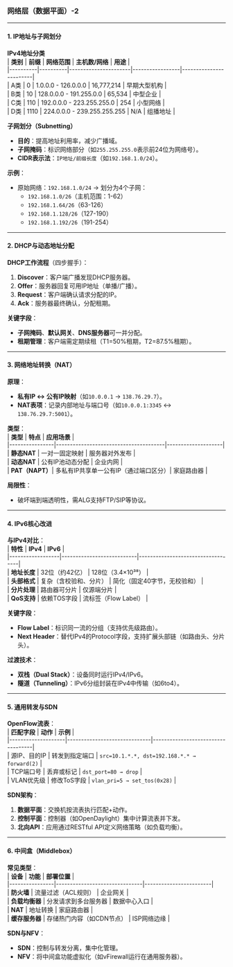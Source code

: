 ### **网络层（数据平面）-2**  
---

#### **1. IP地址与子网划分**  
**IPv4地址分类**  
| **类别** | **前缀** | **网络范围**         | **主机数/网络** | **用途**               |  
|----------|----------|----------------------|-----------------|------------------------|  
| A类      | 0        | 1.0.0.0 - 126.0.0.0  | 16,777,214      | 早期大型机构           |  
| B类      | 10       | 128.0.0.0 - 191.255.0.0 | 65,534         | 中型企业               |  
| C类      | 110      | 192.0.0.0 - 223.255.255.0 | 254            | 小型网络               |  
| D类      | 1110     | 224.0.0.0 - 239.255.255.255 | N/A           | 组播地址               |  

**子网划分（Subnetting）**  
- **目的**：提高地址利用率，减少广播域。  
- **子网掩码**：标识网络部分（如`255.255.255.0`表示前24位为网络号）。  
- **CIDR表示法**：`IP地址/前缀长度`（如`192.168.1.0/24`）。  

**示例**：  
- 原始网络：`192.168.1.0/24` → 划分为4个子网：  
  - `192.168.1.0/26`（主机范围：1-62）  
  - `192.168.1.64/26`（63-126）  
  - `192.168.1.128/26`（127-190）  
  - `192.168.1.192/26`（191-254）  

---

#### **2. DHCP与动态地址分配**  
**DHCP工作流程**（四步握手）：  
1. **Discover**：客户端广播发现DHCP服务器。  
2. **Offer**：服务器回复可用IP地址（单播/广播）。  
3. **Request**：客户端确认请求分配的IP。  
4. **Ack**：服务器最终确认，分配租期。  

**关键字段**：  
- **子网掩码**、**默认网关**、**DNS服务器**可一并分配。  
- **租期管理**：客户端需定期续租（T1=50%租期，T2=87.5%租期）。  

---

#### **3. 网络地址转换（NAT）**  
**原理**：  
- **私有IP ↔ 公有IP映射**（如`10.0.0.1` → `138.76.29.7`）。  
- **NAT表项**：记录内部地址与端口号（如`10.0.0.1:3345` ↔ `138.76.29.7:5001`）。  

**类型**：  
| **类型**       | **特点**                              | **应用场景**       |  
|----------------|---------------------------------------|--------------------|  
| **静态NAT**    | 一对一固定映射                        | 服务器对外发布     |  
| **动态NAT**    | 公有IP池动态分配                      | 企业内网           |  
| **PAT（NAPT）**| 多私有IP共享单一公有IP（通过端口区分）| 家庭路由器         |  

**局限性**：  
- 破坏端到端透明性，需ALG支持FTP/SIP等协议。  

---

#### **4. IPv6核心改进**  
**与IPv4对比**：  
| **特性**         | **IPv4**                  | **IPv6**                          |  
|------------------|---------------------------|-----------------------------------|  
| **地址长度**     | 32位（约42亿）            | 128位（3.4×10³⁸）                |  
| **头部格式**     | 复杂（含校验和、分片）    | 简化（固定40字节，无校验和）      |  
| **分片处理**     | 路由器可分片              | 仅源端分片                       |  
| **QoS支持**      | 依赖TOS字段               | 流标签（Flow Label）              |  

**关键字段**：  
- **Flow Label**：标识同一流的分组（支持优先级路由）。  
- **Next Header**：替代IPv4的Protocol字段，支持扩展头部链（如路由头、分片头）。  

**过渡技术**：  
- **双栈（Dual Stack）**：设备同时运行IPv4/IPv6。  
- **隧道（Tunneling）**：IPv6分组封装在IPv4中传输（如6to4）。  

---

#### **5. 通用转发与SDN**  
**OpenFlow流表**：  
| **匹配字段**       | **动作**                     | **示例**                          |  
|--------------------|------------------------------|-----------------------------------|  
| 源IP、目的IP       | 转发到指定端口               | `src=10.1.*.*, dst=192.168.*.* → forward(2)` |  
| TCP端口号          | 丢弃或标记                   | `dst_port=80 → drop`              |  
| VLAN优先级         | 修改ToS字段                  | `vlan_pri=5 → set_tos(0x28)`     |  

**SDN架构**：  
1. **数据平面**：交换机按流表执行匹配+动作。  
2. **控制平面**：控制器（如OpenDaylight）集中计算流表并下发。  
3. **北向API**：应用通过RESTful API定义网络策略（如负载均衡）。  

---

#### **6. 中间盒（Middlebox）**  
**常见类型**：  
| **设备**       | **功能**                      | **部署位置**           |  
|----------------|-------------------------------|------------------------|  
| **防火墙**     | 流量过滤（ACL规则）           | 企业网关               |  
| **负载均衡器** | 分发请求到多台服务器          | 数据中心入口           |  
| **NAT**        | 地址转换                      | 家庭路由器             |  
| **缓存服务器** | 存储热门内容（如CDN节点）     | ISP网络边缘           |  

**SDN与NFV**：  
- **SDN**：控制与转发分离，集中化管理。  
- **NFV**：将中间盒功能虚拟化（如vFirewall运行在通用服务器）。  
